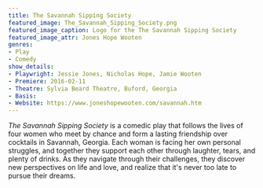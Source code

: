 ```yaml
---
title: The Savannah Sipping Society
featured_image: The_Savannah_Sipping_Society.png
featured_image_caption: Logo for the The Savannah Sipping Society
featured_image_attr: Jones Hope Wooten
genres: 
- Play
- Comedy
show_details:
- Playwright: Jessie Jones, Nicholas Hope, Jamie Wooten
- Premiere: 2016-02-11
- Theatre: Sylvia Beard Theatre, Buford, Georgia
- Basis: 
- Website: https://www.joneshopewooten.com/savannah.htm
---
```

*The Savannah Sipping Society* is a comedic play that follows the lives of four women who meet by chance and form a lasting friendship over cocktails in Savannah, Georgia. Each woman is facing her own personal struggles, and together they support each other through laughter, tears, and plenty of drinks. As they navigate through their challenges, they discover new perspectives on life and love, and realize that it's never too late to pursue their dreams. 